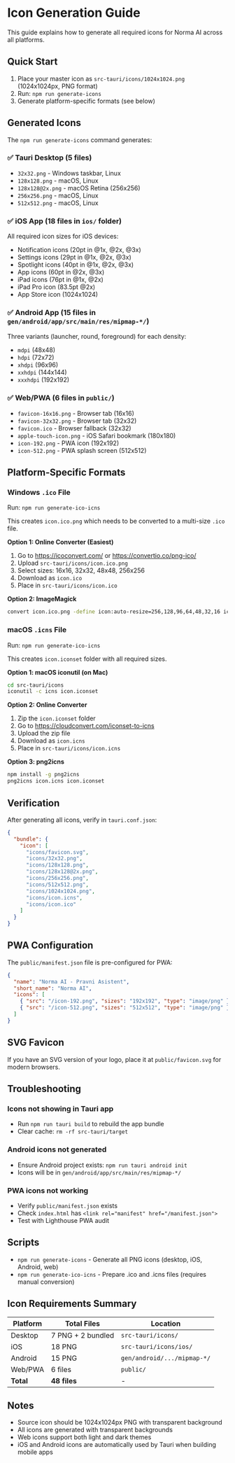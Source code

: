 # Icon Generation Guide

This guide explains how to generate all required icons for Norma AI across all platforms.

## Quick Start

1. Place your master icon as `src-tauri/icons/1024x1024.png` (1024x1024px, PNG format)
2. Run: `npm run generate-icons`
3. Generate platform-specific formats (see below)

## Generated Icons

The `npm run generate-icons` command generates:

### ✅ Tauri Desktop (5 files)
- `32x32.png` - Windows taskbar, Linux
- `128x128.png` - macOS, Linux
- `128x128@2x.png` - macOS Retina (256x256)
- `256x256.png` - macOS, Linux
- `512x512.png` - macOS, Linux

### ✅ iOS App (18 files in `ios/` folder)
All required icon sizes for iOS devices:
- Notification icons (20pt in @1x, @2x, @3x)
- Settings icons (29pt in @1x, @2x, @3x)
- Spotlight icons (40pt in @1x, @2x, @3x)
- App icons (60pt in @2x, @3x)
- iPad icons (76pt in @1x, @2x)
- iPad Pro icon (83.5pt @2x)
- App Store icon (1024x1024)

### ✅ Android App (15 files in `gen/android/app/src/main/res/mipmap-*/`)
Three variants (launcher, round, foreground) for each density:
- `mdpi` (48x48)
- `hdpi` (72x72)
- `xhdpi` (96x96)
- `xxhdpi` (144x144)
- `xxxhdpi` (192x192)

### ✅ Web/PWA (6 files in `public/`)
- `favicon-16x16.png` - Browser tab (16x16)
- `favicon-32x32.png` - Browser tab (32x32)
- `favicon.ico` - Browser fallback (32x32)
- `apple-touch-icon.png` - iOS Safari bookmark (180x180)
- `icon-192.png` - PWA icon (192x192)
- `icon-512.png` - PWA splash screen (512x512)

## Platform-Specific Formats

### Windows `.ico` File

Run: `npm run generate-ico-icns`

This creates `icon.ico.png` which needs to be converted to a multi-size `.ico` file.

**Option 1: Online Converter (Easiest)**
1. Go to https://icoconvert.com/ or https://convertio.co/png-ico/
2. Upload `src-tauri/icons/icon.ico.png`
3. Select sizes: 16x16, 32x32, 48x48, 256x256
4. Download as `icon.ico`
5. Place in `src-tauri/icons/icon.ico`

**Option 2: ImageMagick**
```bash
convert icon.ico.png -define icon:auto-resize=256,128,96,64,48,32,16 icon.ico
```

### macOS `.icns` File

Run: `npm run generate-ico-icns`

This creates `icon.iconset` folder with all required sizes.

**Option 1: macOS iconutil (on Mac)**
```bash
cd src-tauri/icons
iconutil -c icns icon.iconset
```

**Option 2: Online Converter**
1. Zip the `icon.iconset` folder
2. Go to https://cloudconvert.com/iconset-to-icns
3. Upload the zip file
4. Download as `icon.icns`
5. Place in `src-tauri/icons/icon.icns`

**Option 3: png2icns**
```bash
npm install -g png2icns
png2icns icon.icns icon.iconset
```

## Verification

After generating all icons, verify in `tauri.conf.json`:

```json
{
  "bundle": {
    "icon": [
      "icons/favicon.svg",
      "icons/32x32.png",
      "icons/128x128.png",
      "icons/128x128@2x.png",
      "icons/256x256.png",
      "icons/512x512.png",
      "icons/1024x1024.png",
      "icons/icon.icns",
      "icons/icon.ico"
    ]
  }
}
```

## PWA Configuration

The `public/manifest.json` file is pre-configured for PWA:

```json
{
  "name": "Norma AI - Pravni Asistent",
  "short_name": "Norma AI",
  "icons": [
    { "src": "/icon-192.png", "sizes": "192x192", "type": "image/png" },
    { "src": "/icon-512.png", "sizes": "512x512", "type": "image/png" }
  ]
}
```

## SVG Favicon

If you have an SVG version of your logo, place it at `public/favicon.svg` for modern browsers.

## Troubleshooting

### Icons not showing in Tauri app
- Run `npm run tauri build` to rebuild the app bundle
- Clear cache: `rm -rf src-tauri/target`

### Android icons not generated
- Ensure Android project exists: `npm run tauri android init`
- Icons will be in `gen/android/app/src/main/res/mipmap-*/`

### PWA icons not working
- Verify `public/manifest.json` exists
- Check `index.html` has `<link rel="manifest" href="/manifest.json">`
- Test with Lighthouse PWA audit

## Scripts

- `npm run generate-icons` - Generate all PNG icons (desktop, iOS, Android, web)
- `npm run generate-ico-icns` - Prepare .ico and .icns files (requires manual conversion)

## Icon Requirements Summary

| Platform | Total Files | Location |
|----------|-------------|----------|
| Desktop | 7 PNG + 2 bundled | `src-tauri/icons/` |
| iOS | 18 PNG | `src-tauri/icons/ios/` |
| Android | 15 PNG | `gen/android/.../mipmap-*/` |
| Web/PWA | 6 files | `public/` |
| **Total** | **48 files** | - |

## Notes

- Source icon should be 1024x1024px PNG with transparent background
- All icons are generated with transparent backgrounds
- Web icons support both light and dark themes
- iOS and Android icons are automatically used by Tauri when building mobile apps

